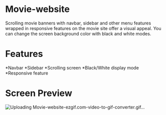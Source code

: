 # Movie-website

Scrolling movie banners with navbar, sidebar and other menu features wrapped in responsive features on the movie site offer a visual appeal. You can change the screen background color with black and white modes.

# Features
*Navbar
*Sidebar
*Scrolling screen 
*Black/White display mode
*Responsive feature

# Screen Preview
![Uploading Movie-website-ezgif.com-video-to-gif-converter.gif…]()



